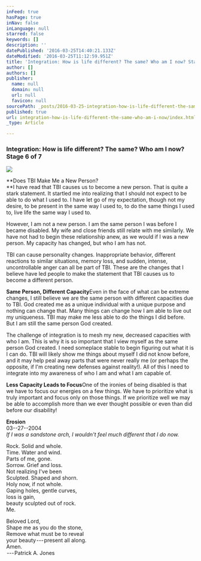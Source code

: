 ```yaml
---
inFeed: true
hasPage: true
inNav: false
inLanguage: null
starred: false
keywords: []
description: ''
datePublished: '2016-03-25T14:40:21.133Z'
dateModified: '2016-03-25T11:12:59.951Z'
title: 'Integration: How is life different? The same? Who am I now? Stage 6 of 7'
author: []
authors: []
publisher:
  name: null
  domain: null
  url: null
  favicon: null
sourcePath: _posts/2016-03-25-integration-how-is-life-different-the-same-who-am-i-now.md
published: true
url: integration-how-is-life-different-the-same-who-am-i-now/index.html
_type: Article

---
```

### Integration: How is life different? The same? Who am I now? Stage 6 of 7
![](https://the-grid-user-content.s3-us-west-2.amazonaws.com/85ae7abf-746e-49bf-86cb-aa0dc1529da4.jpg)

**Does TBI Make Me a New Person?  
**I have read that TBI causes us to become a new person. That is quite a stark statement. It startled me into realizing that I should not expect to be able to do what I used to. I have let go of my expectation, though not my desire, to be present in the same way I used to, to do the same things I used to, live life the same way I used to.

However, I am not a new person. I am the same person I was before I became disabled. My wife and close friends still relate with me similarly. We have not had to begin these relationship anew, as we would if I was a new person. My capacity has changed, but who I am has not.

TBI can cause personality changes. Inappropriate behavior, different reactions to similar situations, memory loss, and sudden, intense, uncontrollable anger can all be part of TBI. These are the changes that I believe have led people to make the statement that TBI causes us to become a different person.

**Same Person, Different Capacity**Even in the face of what can be extreme changes, I still believe we are the same person with different capacities due to TBI. God created me as a unique individual with a unique purpose and nothing can change that. Many things can change how I am able to live out my uniqueness. TBI may make me less able to do the things I did before. But I am still the same person God created.

The challenge of integration is to mesh my new, decreased capacities with who I am. This is why it is so important that I view myself as the same person God created. I need someplace stable to begin figuring out what it is I can do. TBI will likely show me things about myself I did not know before, and it may help peal away parts that were never really me (or perhaps the opposite, if I'm creating new defenses against reality!). All of this I need to integrate into my awareness of who I am and what I am capable of.

**Less Capacity Leads to Focus**One of the ironies of being disabled is that we have to focus our energies on a few things. We have to prioritize what is truly important and focus only on those things. If we prioritize well we may be able to accomplish more than we ever thought possible or even than did before our disability!

**Erosion**  
03--27--2004  
_If I was a sandstone arch, I wouldn't feel much different that I do now._

Rock. Solid and whole.  
Time. Water and wind.  
Parts of me, gone.  
Sorrow. Grief and loss.  
Not realizing I've been  
Sculpted. Shaped and shorn.  
Holy now, if not whole.  
Gaping holes, gentle curves,  
loss is gain,  
beauty sculpted out of rock.  
Me.

Beloved Lord,  
Shape me as you do the stone,  
Remove what must be to reveal  
your beauty --- present all along.  
Amen.  
 --- Patrick A. Jones